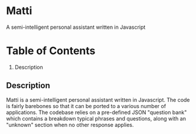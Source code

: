 Matti
==============================================================

A semi-intelligent personal assistant written in Javascript

# Table of Contents
1. Description

## Description
Matti is a semi-intelligent personal assistant written in Javascript.  The code is fairly barebones so that it can be ported to a various number of applications.  The codebase relies on a pre-defined JSON "question bank" which contains a breakdown typical phrases and questions, along with an "unknown" section when no other response applies.